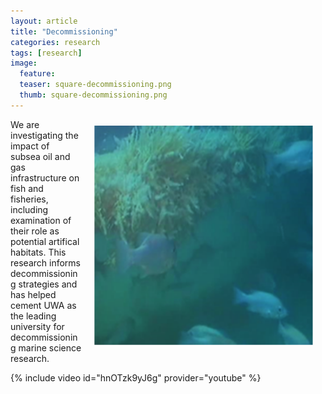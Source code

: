 ```yaml
---
layout: article
title: "Decommissioning"
categories: research
tags: [research]
image:
  feature: 
  teaser: square-decommissioning.png
  thumb: square-decommissioning.png
---
```

<img src='/images/square-decommissioning.png' align='right' width="350" hspace="20" vspace="10">
We are investigating the impact of subsea oil and gas infrastructure on fish and fisheries, including examination of their role as potential artifical habitats. This research informs decommissioning strategies and has helped cement UWA as the leading university for decommissioning marine science research.


{% include video id="hnOTzk9yJ6g" provider="youtube" %}
